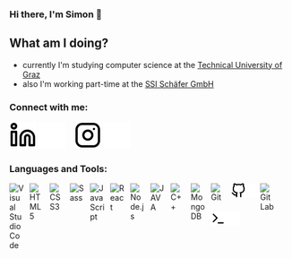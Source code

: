 ### Hi there, I'm Simon 👋

## What am I doing?
- currently I'm studying computer science at the [Technical University of Graz](https://www.tugraz.at/home)
- also I'm working part-time at the [SSI Schäfer GmbH](https://www.ssi-schaefer.com/en-de)

### Connect with me:

[![website](./img/linkedin-light.svg)](https://linkedin.com/in/simon-schuster-0504b71a1#gh-light-mode-only)
[![website](./img/linkedin-dark.svg)](https://linkedin.com/in/simon-schuster-0504b71a1#gh-dark-mode-only)
&nbsp;&nbsp;
[![website](./img/instagram-light.svg)](https://instagram.com/simon___schuster#gh-light-mode-only)
[![website](./img/instagram-dark.svg)](https://instagram.com/simon___schuster#gh-dark-mode-only)

### Languages and Tools:

<img align="left" alt="Visual Studio Code" width="26px" src="https://cdn.jsdelivr.net/gh/devicons/devicon/icons/vscode/vscode-original.svg" style="padding-right:10px;" />
<img align="left" alt="HTML5" width="26px" src="https://cdn.jsdelivr.net/gh/devicons/devicon/icons/html5/html5-original.svg" style="padding-right:10px;" />
<img align="left" alt="CSS3" width="26px" src="https://cdn.jsdelivr.net/gh/devicons/devicon/icons/css3/css3-original.svg" style="padding-right:10px;" />
<img align="left" alt="Sass" width="26px" src="https://cdn.jsdelivr.net/gh/devicons/devicon/icons/sass/sass-original.svg" style="padding-right:10px;" />
<img align="left" alt="JavaScript" width="26px" src="https://cdn.jsdelivr.net/gh/devicons/devicon/icons/javascript/javascript-original.svg" style="padding-right:10px;" />
<img align="left" alt="React" width="26px" src="https://cdn.jsdelivr.net/gh/devicons/devicon/icons/react/react-original.svg" style="padding-right:10px;" />
<img align="left" alt="Node.js" width="26px" src="https://cdn.jsdelivr.net/gh/devicons/devicon/icons/nodejs/nodejs-original.svg" style="padding-right:10px;" />
<img align="left" alt="JAVA" width="26px" src="https://cdn.jsdelivr.net/gh/devicons/devicon/icons/java/java-original.svg" style="padding-right:10px;" />
<img align="left" alt="C++" width="26px" src="https://cdn.jsdelivr.net/gh/devicons/devicon/icons/cplusplus/cplusplus-original.svg" style="padding-right:10px;" />
<img align="left" alt="MongoDB" width="26px" src="https://cdn.jsdelivr.net/gh/devicons/devicon/icons/mongodb/mongodb-original.svg" style="padding-right:10px;" />
<img align="left" alt="Git" width="26px" src="https://cdn.jsdelivr.net/gh/devicons/devicon/icons/git/git-original.svg" style="padding-right:10px;" />
<picture>
  <source media="(prefers-color-scheme: light)" srcset="./img/github-light.svg">
  <img align="left" alt="GitHub" width="26px" src="./img/github-light.svg" />
</picture>
<picture>
  <source media="(prefers-color-scheme: dark)" srcset="./img/github-dark.svg">
  <img align="left" alt="GitHub" width="26px" src="./img/github-dark.svg" />
</picture>
<img align="left" alt="GitLab" width="26px" src="https://cdn.jsdelivr.net/gh/devicons/devicon/icons/gitlab/gitlab-original.svg" style="padding-right:10px;" />
<picture>
  <source media="(prefers-color-scheme: light)" srcset="./img/terminal-light.svg">
  <img align="left" alt="Terminal" width="26px" src="./img/terminal-light.svg" />
</picture>
<picture>
  <source media="(prefers-color-scheme: dark)" srcset="./img/terminal-dark.svg">
  <img align="left" alt="Terminal" width="26px" src="./img/terminal-dark.svg" />
</picture>
